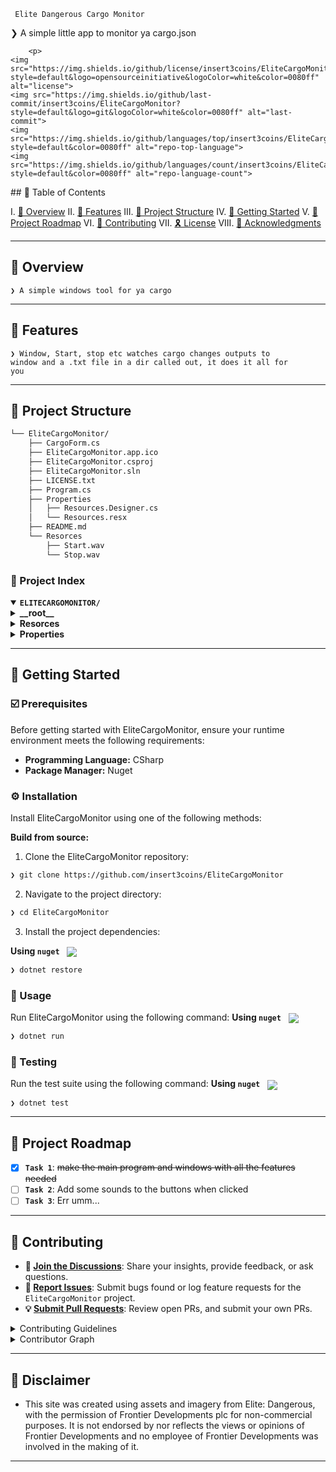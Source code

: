 <div align="left">

     Elite Dangerous Cargo Monitor
❯ A simple little app to monitor ya cargo.json

        <p>
	<img src="https://img.shields.io/github/license/insert3coins/EliteCargoMonitor?style=default&logo=opensourceinitiative&logoColor=white&color=0080ff" alt="license">
	<img src="https://img.shields.io/github/last-commit/insert3coins/EliteCargoMonitor?style=default&logo=git&logoColor=white&color=0080ff" alt="last-commit">
	<img src="https://img.shields.io/github/languages/top/insert3coins/EliteCargoMonitor?style=default&color=0080ff" alt="repo-top-language">
	<img src="https://img.shields.io/github/languages/count/insert3coins/EliteCargoMonitor?style=default&color=0080ff" alt="repo-language-count">
</p>
        <p><!-- default option, no dependency badges. -->
</p>
        <p>
	<!-- default option, no dependency badges. -->
</p>
    </div>
## 🔗 Table of Contents

I. [📍 Overview](#-overview)
II. [👾 Features](#-features)
III. [📁 Project Structure](#-project-structure)
IV. [🚀 Getting Started](#-getting-started)
V. [📌 Project Roadmap](#-project-roadmap)
VI. [🔰 Contributing](#-contributing)
VII. [🎗 License](#-license)
VIII. [🙌 Acknowledgments](#-acknowledgments)

---

## 📍 Overview

<code>❯ A simple windows tool for ya cargo </code>

---

## 👾 Features

<code>❯ Window, Start, stop etc watches cargo changes outputs to window and a .txt file in a dir called out, it does it all for you</code>

---

## 📁 Project Structure

```sh
└── EliteCargoMonitor/
    ├── CargoForm.cs
    ├── EliteCargoMonitor.app.ico
    ├── EliteCargoMonitor.csproj
    ├── EliteCargoMonitor.sln
    ├── LICENSE.txt
    ├── Program.cs
    ├── Properties
    │   ├── Resources.Designer.cs
    │   └── Resources.resx
    ├── README.md
    └── Resorces
        ├── Start.wav
        └── Stop.wav
```


### 📂 Project Index
<details open>
	<summary><b><code>ELITECARGOMONITOR/</code></b></summary>
	<details> <!-- __root__ Submodule -->
		<summary><b>__root__</b></summary>
		<blockquote>
			<table>
			<tr>
				<td><b><a href='https://github.com/insert3coins/EliteCargoMonitor/blob/master/LICENSE.txt'>LICENSE.txt</a></b></td>
				<td><code>❯ REPLACE-ME</code></td>
			</tr>
			<tr>
				<td><b><a href='https://github.com/insert3coins/EliteCargoMonitor/blob/master/EliteCargoMonitor.sln'>EliteCargoMonitor.sln</a></b></td>
				<td><code>❯ REPLACE-ME</code></td>
			</tr>
			<tr>
				<td><b><a href='https://github.com/insert3coins/EliteCargoMonitor/blob/master/EliteCargoMonitor.csproj'>EliteCargoMonitor.csproj</a></b></td>
				<td><code>❯ REPLACE-ME</code></td>
			</tr>
			<tr>
				<td><b><a href='https://github.com/insert3coins/EliteCargoMonitor/blob/master/CargoForm.cs'>CargoForm.cs</a></b></td>
				<td><code>❯ REPLACE-ME</code></td>
			</tr>
			<tr>
				<td><b><a href='https://github.com/insert3coins/EliteCargoMonitor/blob/master/Program.cs'>Program.cs</a></b></td>
				<td><code>❯ REPLACE-ME</code></td>
			</tr>
			</table>
		</blockquote>
	</details>
	<details> <!-- Resorces Submodule -->
		<summary><b>Resorces</b></summary>
		<blockquote>
			<table>
			<tr>
				<td><b><a href='https://github.com/insert3coins/EliteCargoMonitor/blob/master/Resorces/Stop.wav'>Stop.wav</a></b></td>
				<td><code>❯ REPLACE-ME</code></td>
			</tr>
			<tr>
				<td><b><a href='https://github.com/insert3coins/EliteCargoMonitor/blob/master/Resorces/Start.wav'>Start.wav</a></b></td>
				<td><code>❯ REPLACE-ME</code></td>
			</tr>
			</table>
		</blockquote>
	</details>
	<details> <!-- Properties Submodule -->
		<summary><b>Properties</b></summary>
		<blockquote>
			<table>
			<tr>
				<td><b><a href='https://github.com/insert3coins/EliteCargoMonitor/blob/master/Properties/Resources.resx'>Resources.resx</a></b></td>
				<td><code>❯ REPLACE-ME</code></td>
			</tr>
			<tr>
				<td><b><a href='https://github.com/insert3coins/EliteCargoMonitor/blob/master/Properties/Resources.Designer.cs'>Resources.Designer.cs</a></b></td>
				<td><code>❯ REPLACE-ME</code></td>
			</tr>
			</table>
		</blockquote>
	</details>
</details>

---
## 🚀 Getting Started

### ☑️ Prerequisites

Before getting started with EliteCargoMonitor, ensure your runtime environment meets the following requirements:

- **Programming Language:** CSharp
- **Package Manager:** Nuget


### ⚙️ Installation

Install EliteCargoMonitor using one of the following methods:

**Build from source:**

1. Clone the EliteCargoMonitor repository:
```sh
❯ git clone https://github.com/insert3coins/EliteCargoMonitor
```

2. Navigate to the project directory:
```sh
❯ cd EliteCargoMonitor
```

3. Install the project dependencies:


**Using `nuget`** &nbsp; [<img align="center" src="https://img.shields.io/badge/C%23-239120.svg?style={badge_style}&logo=c-sharp&logoColor=white" />](https://docs.microsoft.com/en-us/dotnet/csharp/)

```sh
❯ dotnet restore
```




### 🤖 Usage
Run EliteCargoMonitor using the following command:
**Using `nuget`** &nbsp; [<img align="center" src="https://img.shields.io/badge/C%23-239120.svg?style={badge_style}&logo=c-sharp&logoColor=white" />](https://docs.microsoft.com/en-us/dotnet/csharp/)

```sh
❯ dotnet run
```


### 🧪 Testing
Run the test suite using the following command:
**Using `nuget`** &nbsp; [<img align="center" src="https://img.shields.io/badge/C%23-239120.svg?style={badge_style}&logo=c-sharp&logoColor=white" />](https://docs.microsoft.com/en-us/dotnet/csharp/)

```sh
❯ dotnet test
```


---
## 📌 Project Roadmap

- [X] **`Task 1`**: <strike>make the main program and windows with all the features needed</strike>
- [ ] **`Task 2`**: Add some sounds to the buttons when clicked
- [ ] **`Task 3`**: Err umm... 

---

## 🔰 Contributing

- **💬 [Join the Discussions](https://github.com/insert3coins/EliteCargoMonitor/discussions)**: Share your insights, provide feedback, or ask questions.
- **🐛 [Report Issues](https://github.com/insert3coins/EliteCargoMonitor/issues)**: Submit bugs found or log feature requests for the `EliteCargoMonitor` project.
- **💡 [Submit Pull Requests](https://github.com/insert3coins/EliteCargoMonitor/blob/main/CONTRIBUTING.md)**: Review open PRs, and submit your own PRs.

<details closed>
<summary>Contributing Guidelines</summary>

1. **Fork the Repository**: Start by forking the project repository to your github account.
2. **Clone Locally**: Clone the forked repository to your local machine using a git client.
   ```sh
   git clone https://github.com/insert3coins/EliteCargoMonitor
   ```
3. **Create a New Branch**: Always work on a new branch, giving it a descriptive name.
   ```sh
   git checkout -b new-feature-x
   ```
4. **Make Your Changes**: Develop and test your changes locally.
5. **Commit Your Changes**: Commit with a clear message describing your updates.
   ```sh
   git commit -m 'Implemented new feature x.'
   ```
6. **Push to github**: Push the changes to your forked repository.
   ```sh
   git push origin new-feature-x
   ```
7. **Submit a Pull Request**: Create a PR against the original project repository. Clearly describe the changes and their motivations.
8. **Review**: Once your PR is reviewed and approved, it will be merged into the main branch. Congratulations on your contribution!
</details>

<details closed>
<summary>Contributor Graph</summary>
<br>
<p align="left">
   <a href="https://github.com{/insert3coins/EliteCargoMonitor/}graphs/contributors">
      <img src="https://contrib.rocks/image?repo=insert3coins/EliteCargoMonitor">
   </a>
</p>
</details>

---

## 🙌 Disclaimer

- This site was created using assets and imagery from Elite: Dangerous, with the permission of Frontier Developments plc for non-commercial purposes. It is not endorsed by nor reflects the views or opinions of Frontier Developments and no employee of Frontier Developments was involved in the making of it.

---
